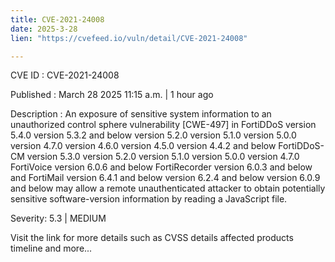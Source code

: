 ```yaml
---
title: CVE-2021-24008
date: 2025-3-28
lien: "https://cvefeed.io/vuln/detail/CVE-2021-24008"

---
```


CVE ID : CVE-2021-24008

Published :  March 28
2025
11:15 a.m. | 1 hour ago

Description : An exposure of sensitive system information to an unauthorized control sphere vulnerability [CWE-497] in FortiDDoS version 5.4.0
version 5.3.2 and below
version 5.2.0
version 5.1.0
version 5.0.0
version 4.7.0
version 4.6.0
version 4.5.0
version 4.4.2 and below
FortiDDoS-CM version 5.3.0
version 5.2.0
version 5.1.0
version 5.0.0
version 4.7.0
FortiVoice version 6.0.6 and below
FortiRecorder version 6.0.3 and below and FortiMail version 6.4.1 and below
version 6.2.4 and below
version 6.0.9 and below may allow a remote
unauthenticated attacker to obtain potentially sensitive software-version information by reading a JavaScript file.

Severity: 5.3 | MEDIUM

Visit the link for more details
such as CVSS details
affected products
timeline
and more...
